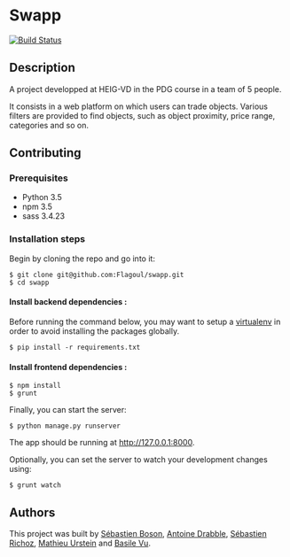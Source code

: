 # Swapp
[![Build Status](https://travis-ci.com/Flagoul/swapp.svg?token=EpMgztqGsgqLdu8HDosP&branch=master)](https://travis-ci.com/Flagoul/swapp)

## Description
A project developped at HEIG-VD in the PDG course in a team of 5 people.

It consists in a web platform on which users can trade objects. Various filters are provided to find objects, such as object proximity, price range, categories and so on.

## Contributing
### Prerequisites
* Python 3.5
* npm 3.5
* sass 3.4.23

### Installation steps
Begin by cloning the repo and go into it:
```
$ git clone git@github.com:Flagoul/swapp.git
$ cd swapp
```
#### Install backend dependencies :
Before running the command below, you may want to setup a [virtualenv](https://virtualenv.pypa.io/en/stable/) in order to avoid installing the packages globally.
```
$ pip install -r requirements.txt
```

#### Install frontend dependencies :
```
$ npm install
$ grunt
```

Finally, you can start the server:
```
$ python manage.py runserver
```

The app should be running at http://127.0.0.1:8000.

Optionally, you can set the server to watch your development changes using:
```
$ grunt watch
```

## Authors
This project was built by [Sébastien Boson](https://github.com/sebastie-boson), [Antoine Drabble](https://github.com/servietsky777), [Sébastien Richoz](https://github.com/sebastienrichoz), [Mathieu Urstein](https://github.com/MathieuUrstein) and [Basile Vu](https://github.com/Flagoul). 
